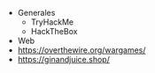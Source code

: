 - Generales
	- TryHackMe
	- HackTheBox
- Web
- https://overthewire.org/wargames/
- https://ginandjuice.shop/